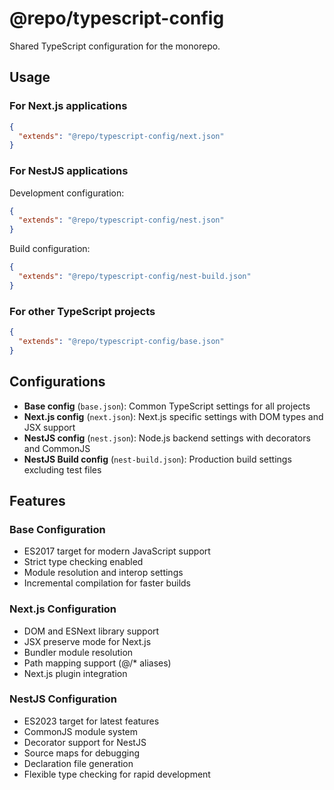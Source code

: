 # @repo/typescript-config

Shared TypeScript configuration for the monorepo.

## Usage

### For Next.js applications

```json
{
  "extends": "@repo/typescript-config/next.json"
}
```

### For NestJS applications

Development configuration:

```json
{
  "extends": "@repo/typescript-config/nest.json"
}
```

Build configuration:

```json
{
  "extends": "@repo/typescript-config/nest-build.json"
}
```

### For other TypeScript projects

```json
{
  "extends": "@repo/typescript-config/base.json"
}
```

## Configurations

- **Base config** (`base.json`): Common TypeScript settings for all projects
- **Next.js config** (`next.json`): Next.js specific settings with DOM types and JSX support
- **NestJS config** (`nest.json`): Node.js backend settings with decorators and CommonJS
- **NestJS Build config** (`nest-build.json`): Production build settings excluding test files

## Features

### Base Configuration

- ES2017 target for modern JavaScript support
- Strict type checking enabled
- Module resolution and interop settings
- Incremental compilation for faster builds

### Next.js Configuration

- DOM and ESNext library support
- JSX preserve mode for Next.js
- Bundler module resolution
- Path mapping support (@/\* aliases)
- Next.js plugin integration

### NestJS Configuration

- ES2023 target for latest features
- CommonJS module system
- Decorator support for NestJS
- Source maps for debugging
- Declaration file generation
- Flexible type checking for rapid development
